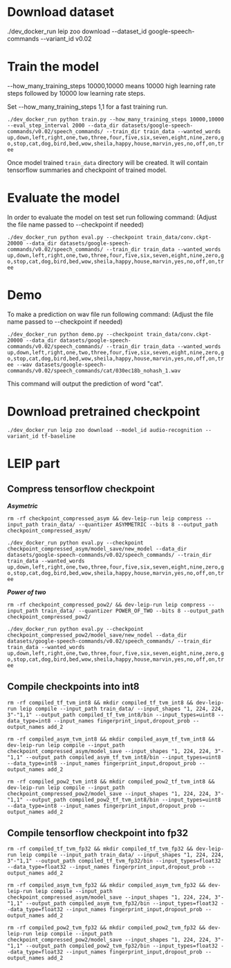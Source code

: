 # Download dataset

./dev_docker_run leip zoo download --dataset_id google-speech-commands --variant_id v0.02

# Train the model

--how_many_training_steps 10000,10000 means 10000 high learning rate steps followed by 10000 low learning rate steps.

Set --how_many_training_steps 1,1 for a fast training run.

`./dev_docker_run python train.py --how_many_training_steps 10000,10000 --eval_step_interval 2000 --data_dir datasets/google-speech-commands/v0.02/speech_commands/ --train_dir train_data --wanted_words up,down,left,right,one,two,three,four,five,six,seven,eight,nine,zero,go,stop,cat,dog,bird,bed,wow,sheila,happy,house,marvin,yes,no,off,on,tree`

Once model trained `train_data` directory will be created. It will contain tensorflow summaries and checkpoint of trained model.

# Evaluate the model

In order to evaluate the model on test set run following command:
(Adjust the file name passed to --checkpoint if needed)

`./dev_docker_run python eval.py --checkpoint train_data/conv.ckpt-20000 --data_dir datasets/google-speech-commands/v0.02/speech_commands/ --train_dir train_data --wanted_words up,down,left,right,one,two,three,four,five,six,seven,eight,nine,zero,go,stop,cat,dog,bird,bed,wow,sheila,happy,house,marvin,yes,no,off,on,tree`

# Demo

To make a prediction on wav file run following command:
(Adjust the file name passed to --checkpoint if needed)

`./dev_docker_run python demo.py --checkpoint train_data/conv.ckpt-20000 --data_dir datasets/google-speech-commands/v0.02/speech_commands/ --train_dir train_data --wanted_words up,down,left,right,one,two,three,four,five,six,seven,eight,nine,zero,go,stop,cat,dog,bird,bed,wow,sheila,happy,house,marvin,yes,no,off,on,tree --wav datasets/google-speech-commands/v0.02/speech_commands/cat/030ec18b_nohash_1.wav`

This command will output the prediction of word "cat".

# Download pretrained checkpoint

`./dev_docker_run leip zoo download --model_id audio-recognition --variant_id tf-baseline`

# LEIP part

## Compress tensorflow checkpoint

***Asymetric***

`rm -rf checkpoint_compressed_asym && dev-leip-run leip compress --input_path train_data/ --quantizer ASYMMETRIC --bits 8 --output_path checkpoint_compressed_asym/`

`./dev_docker_run python eval.py --checkpoint checkpoint_compressed_asym/model_save/new_model --data_dir datasets/google-speech-commands/v0.02/speech_commands/ --train_dir train_data --wanted_words up,down,left,right,one,two,three,four,five,six,seven,eight,nine,zero,go,stop,cat,dog,bird,bed,wow,sheila,happy,house,marvin,yes,no,off,on,tree`

***Power of two***

`rm -rf checkpoint_compressed_pow2/ && dev-leip-run leip compress --input_path train_data/ --quantizer POWER_OF_TWO --bits 8 --output_path checkpoint_compressed_pow2/`

`./dev_docker_run python eval.py --checkpoint checkpoint_compressed_pow2/model_save/new_nodel --data_dir datasets/google-speech-commands/v0.02/speech_commands/ --train_dir train_data --wanted_words up,down,left,right,one,two,three,four,five,six,seven,eight,nine,zero,go,stop,cat,dog,bird,bed,wow,sheila,happy,house,marvin,yes,no,off,on,tree`

## Compile checkpoints into int8

`rm -rf compiled_tf_tvm_int8 && mkdir compiled_tf_tvm_int8 && dev-leip-run leip compile --input_path train_data/ --input_shapes "1, 224, 224, 3"-"1,1" --output_path compiled_tf_tvm_int8/bin --input_types=uint8 --data_type=int8 --input_names fingerprint_input,dropout_prob --output_names add_2`

`rm -rf compiled_asym_tvm_int8 && mkdir compiled_asym_tf_tvm_int8 && dev-leip-run leip compile --input_path checkpoint_compressed_asym/model_save --input_shapes "1, 224, 224, 3"-"1,1" --output_path compiled_asym_tf_tvm_int8/bin --input_types=uint8 --data_type=int8 --input_names fingerprint_input,dropout_prob --output_names add_2`

`rm -rf compiled_pow2_tvm_int8 && mkdir compiled_pow2_tf_tvm_int8 && dev-leip-run leip compile --input_path checkpoint_compressed_pow2/model_save --input_shapes "1, 224, 224, 3"-"1,1" --output_path compiled_pow2_tf_tvm_int8/bin --input_types=uint8 --data_type=int8 --input_names fingerprint_input,dropout_prob --output_names add_2`

## Compile tensorflow checkpoint into fp32

`rm -rf compiled_tf_tvm_fp32 && mkdir compiled_tf_tvm_fp32 && dev-leip-run leip compile --input_path train_data/ --input_shapes "1, 224, 224, 3"-"1,1" --output_path compiled_tf_tvm_fp32/bin --input_types=float32 --data_type=float32 --input_names fingerprint_input,dropout_prob --output_names add_2`

`rm -rf compiled_asym_tvm_fp32 && mkdir compiled_asym_tvm_fp32 && dev-leip-run leip compile --input_path checkpoint_compressed_asym/model_save --input_shapes "1, 224, 224, 3"-"1,1" --output_path compiled_asym_tvm_fp32/bin --input_types=float32 --data_type=float32 --input_names fingerprint_input,dropout_prob --output_names add_2`

`rm -rf compiled_pow2_tvm_fp32 && mkdir compiled_pow2_tvm_fp32 && dev-leip-run leip compile --input_path checkpoint_compressed_pow2/model_save --input_shapes "1, 224, 224, 3"-"1,1" --output_path compiled_pow2_tvm_fp32/bin --input_types=float32 --data_type=float32 --input_names fingerprint_input,dropout_prob --output_names add_2`
